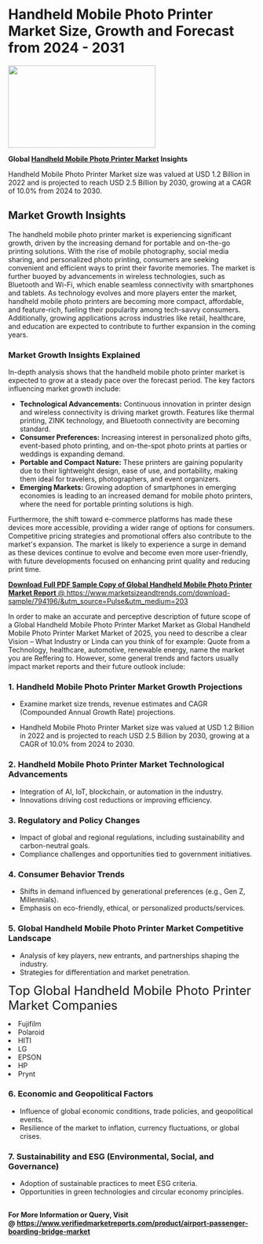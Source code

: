 <H1>Handheld Mobile Photo Printer Market Size, Growth and Forecast from 2024 - 2031</H1><img class="aligncenter size-medium wp-image-584254" src="https://thirdeyenews.in/wp-content/uploads/2024/09/Global-Market-Research-300x168.jpeg" alt="" width="300" height="168" /><p><strong>Global&nbsp;<a href="https://www.marketsizeandtrends.com/download-sample/794196/&amp;utm_source=Pulse&amp;utm_medium=203">Handheld Mobile Photo Printer Market</a> Insights</strong></p><p>Handheld Mobile Photo Printer Market size was valued at USD 1.2 Billion in 2022 and is projected to reach USD 2.5 Billion by 2030, growing at a CAGR of 10.0% from 2024 to 2030.</p><p><h2>Market Growth Insights</h2> <p>The handheld mobile photo printer market is experiencing significant growth, driven by the increasing demand for portable and on-the-go printing solutions. With the rise of mobile photography, social media sharing, and personalized photo printing, consumers are seeking convenient and efficient ways to print their favorite memories. The market is further buoyed by advancements in wireless technologies, such as Bluetooth and Wi-Fi, which enable seamless connectivity with smartphones and tablets. As technology evolves and more players enter the market, handheld mobile photo printers are becoming more compact, affordable, and feature-rich, fueling their popularity among tech-savvy consumers. Additionally, growing applications across industries like retail, healthcare, and education are expected to contribute to further expansion in the coming years.</p> <p><a href="#"></a></p> <h3>Market Growth Insights Explained</h3> <p>In-depth analysis shows that the handheld mobile photo printer market is expected to grow at a steady pace over the forecast period. The key factors influencing market growth include:</p> <ul> <li><strong>Technological Advancements:</strong> Continuous innovation in printer design and wireless connectivity is driving market growth. Features like thermal printing, ZINK technology, and Bluetooth connectivity are becoming standard.</li> <li><strong>Consumer Preferences:</strong> Increasing interest in personalized photo gifts, event-based photo printing, and on-the-spot photo prints at parties or weddings is expanding demand.</li> <li><strong>Portable and Compact Nature:</strong> These printers are gaining popularity due to their lightweight design, ease of use, and portability, making them ideal for travelers, photographers, and event organizers.</li> <li><strong>Emerging Markets:</strong> Growing adoption of smartphones in emerging economies is leading to an increased demand for mobile photo printers, where the need for portable printing solutions is high.</li> </ul> <p>Furthermore, the shift toward e-commerce platforms has made these devices more accessible, providing a wider range of options for consumers. Competitive pricing strategies and promotional offers also contribute to the market's expansion. The market is likely to experience a surge in demand as these devices continue to evolve and become even more user-friendly, with future developments focused on enhancing print quality and reducing print time.</p> <p><a href="#"></p><p><span class=""><strong>Download Full PDF Sample Copy of Global Handheld Mobile Photo Printer Market Report</strong> @ <a href="https://www.marketsizeandtrends.com/download-sample/794196/&amp;utm_source=Pulse&amp;utm_medium=203" target="_blank">https://www.marketsizeandtrends.com/download-sample/794196/&amp;utm_source=Pulse&amp;utm_medium=203</a></span></p><p>In order to make an accurate and perceptive description of future scope of a Global&nbsp;Handheld Mobile Photo Printer Market Market as Global&nbsp;Handheld Mobile Photo Printer Market Market of 2025, you need to describe a clear Vision &ndash; What Industry or Linda can you think of for example: Quote from a Technology, healthcare, automotive, renewable energy, name the market you are Reffering to. However, some general trends and factors usually impact market reports and their future outlook include:</p><h3>1.&nbsp;<strong>Handheld Mobile Photo Printer Market Growth Projections</strong></h3><ul><li>Examine market size trends, revenue estimates and CAGR (Compounded Annual Growth Rate) projections.</li><li><p>Handheld Mobile Photo Printer Market size was valued at USD 1.2 Billion in 2022 and is projected to reach USD 2.5 Billion by 2030, growing at a CAGR of 10.0% from 2024 to 2030.</p></li></ul><h3>2.&nbsp;<strong>Handheld Mobile Photo Printer Market Technological Advancements</strong></h3><ul><li>Integration of AI, IoT, blockchain, or automation in the industry.</li><li>Innovations driving cost reductions or improving efficiency.</li></ul><h3>3.&nbsp;<strong>Regulatory and Policy Changes</strong></h3><ul><li>Impact of global and regional regulations, including sustainability and carbon-neutral goals.</li><li>Compliance challenges and opportunities tied to government initiatives.</li></ul><h3>4.&nbsp;<strong>Consumer Behavior Trends</strong></h3><ul><li>Shifts in demand influenced by generational preferences (e.g., Gen Z, Millennials).</li><li>Emphasis on eco-friendly, ethical, or personalized products/services.</li></ul><h3>5.&nbsp;<strong>Global Handheld Mobile Photo Printer Market Competitive Landscape</strong></h3><ul><li>Analysis of key players, new entrants, and partnerships shaping the industry.</li><li>Strategies for differentiation and market penetration.</li></ul><p data-pm-slice="1 1 []"><span style="color: inherit; font-family: inherit; font-size: 25px;">Top Global Handheld Mobile Photo Printer Market Companies</span></p><div class="" data-test-id=""><p><li>Fujifilm</li><li> Polaroid</li><li> HITI</li><li> LG</li><li> EPSON</li><li> HP</li><li> Prynt</li></p></div><h3>6.&nbsp;<strong>Economic and Geopolitical Factors</strong></h3><ul><li>Influence of global economic conditions, trade policies, and geopolitical events.</li><li>Resilience of the market to inflation, currency fluctuations, or global crises.</li></ul><h3>7.&nbsp;<strong>Sustainability and ESG (Environmental, Social, and Governance)</strong></h3><ul><li>Adoption of sustainable practices to meet ESG criteria.</li><li>Opportunities in green technologies and circular economy principles.</li></ul><h2><strong style="font-size: 14px;">For More Information or Query, Visit @&nbsp;</strong><a style="background-color: #ffffff; font-size: 14px;" href="https://www.marketsizeandtrends.com/report/handheld-mobile-photo-printer-market/" target="_blank">https://www.verifiedmarketreports.com/product/airport-passenger-boarding-bridge-market</a></h2>
